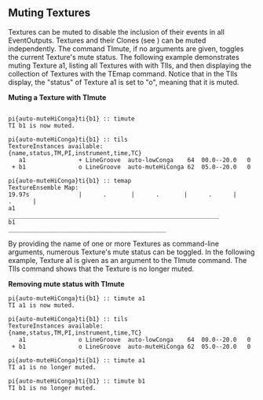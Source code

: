 ## Muting Textures

Textures can be muted to disable the inclusion of their events in all EventOutputs. Textures and their Clones (see ) can be muted independently. The command TImute, if no arguments are given, toggles the current Texture's mute status. The following example demonstrates muting Texture a1, listing all Textures with with TIls, and then displaying the collection of Textures with the TEmap command. Notice that in the TIls display, the "status" of Texture a1 is set to "o", meaning that it is muted.
      

**Muting a Texture with TImute**

```

pi{auto-muteHiConga}ti{b1} :: timute
TI b1 is now muted.

pi{auto-muteHiConga}ti{b1} :: tils
TextureInstances available:
{name,status,TM,PI,instrument,time,TC}
   a1               + LineGroove  auto-lowConga    64  00.0--20.0   0
 + b1               o LineGroove  auto-muteHiConga 62  05.0--20.0   0

pi{auto-muteHiConga}ti{b1} :: temap
TextureEnsemble Map:
19.97s              |      .       |      .       |      .      |       .      |
a1                  ____________________________________________________________
b1                                 _____________________________________________
```

By providing the name of one or more Textures as command-line arguments, numerous Texture's mute status can be toggled. In the following example, Texture a1 is given as an argument to the TImute command. The TIls command shows that the Texture is no longer muted.
      

**Removing mute status with TImute**

```
pi{auto-muteHiConga}ti{b1} :: timute a1
TI a1 is now muted.

pi{auto-muteHiConga}ti{b1} :: tils
TextureInstances available:
{name,status,TM,PI,instrument,time,TC}
   a1               o LineGroove  auto-lowConga    64  00.0--20.0   0
 + b1               o LineGroove  auto-muteHiConga 62  05.0--20.0   0

pi{auto-muteHiConga}ti{b1} :: timute a1
TI a1 is no longer muted.

pi{auto-muteHiConga}ti{b1} :: timute b1
TI b1 is no longer muted.
```

